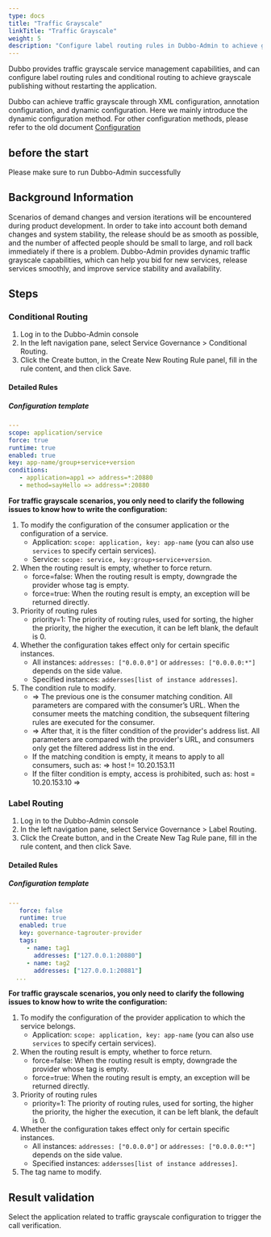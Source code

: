 ```yaml
---
type: docs
title: "Traffic Grayscale"
linkTitle: "Traffic Grayscale"
weight: 5
description: "Configure label routing rules in Dubbo-Admin to achieve gray scale release"
---
```


Dubbo provides traffic grayscale service management capabilities, and can configure label routing rules and conditional routing to achieve grayscale publishing without restarting the application.

Dubbo can achieve traffic grayscale through XML configuration, annotation configuration, and dynamic configuration. Here we mainly introduce the dynamic configuration method. For other configuration methods, please refer to the old document [Configuration](https://dubbo.apache.org/zh/docsv2.7/user/configuration/)

## before the start

Please make sure to run Dubbo-Admin successfully

## Background Information

Scenarios of demand changes and version iterations will be encountered during product development. In order to take into account both demand changes and system stability, the release should be as smooth as possible, and the number of affected people should be small to large, and roll back immediately if there is a problem. Dubbo-Admin provides dynamic traffic grayscale capabilities, which can help you bid for new services, release services smoothly, and improve service stability and availability.

## Steps

### Conditional Routing

1. Log in to the Dubbo-Admin console
2. In the left navigation pane, select Service Governance > Conditional Routing.
3. Click the Create button, in the Create New Routing Rule panel, fill in the rule content, and then click Save.


#### Detailed Rules

##### Configuration template

```yaml
---
scope: application/service
force: true
runtime: true
enabled: true
key: app-name/group+service+version
conditions:
   - application=app1 => address=*:20880
   - method=sayHello => address=*:20880
```

**For traffic grayscale scenarios, you only need to clarify the following issues to know how to write the configuration:**

1. To modify the configuration of the consumer application or the configuration of a service.
   - Application: `scope: application, key: app-name` (you can also use `services` to specify certain services).
   - Service: `scope: service, key:group+service+version`.
2. When the routing result is empty, whether to force return.
   - force=false: When the routing result is empty, downgrade the provider whose tag is empty.
   - force=true: When the routing result is empty, an exception will be returned directly.
3. Priority of routing rules
   - priority=1: The priority of routing rules, used for sorting, the higher the priority, the higher the execution, it can be left blank, the default is 0.
4. Whether the configuration takes effect only for certain specific instances.
   - All instances: `addresses: ["0.0.0.0"]` or `addresses: ["0.0.0.0:*"]` depends on the side value.
   - Specified instances: `addersses[list of instance addresses]`.
5. The condition rule to modify.
   - => The previous one is the consumer matching condition. All parameters are compared with the consumer’s URL. When the consumer meets the matching condition, the subsequent filtering rules are executed for the consumer.
   - => After that, it is the filter condition of the provider's address list. All parameters are compared with the provider's URL, and consumers only get the filtered address list in the end.
   - If the matching condition is empty, it means to apply to all consumers, such as: => host != 10.20.153.11
   - If the filter condition is empty, access is prohibited, such as: host = 10.20.153.10 =>

### Label Routing

1. Log in to the Dubbo-Admin console
2. In the left navigation pane, select Service Governance > Label Routing.
3. Click the Create button, and in the Create New Tag Rule pane, fill in the rule content, and then click Save.

#### Detailed Rules

##### Configuration template

```yaml
---
   force: false
   runtime: true
   enabled: true
   key: governance-tagrouter-provider
   tags:
     - name: tag1
       addresses: ["127.0.0.1:20880"]
     - name: tag2
       addresses: ["127.0.0.1:20881"]
  ...
```

**For traffic grayscale scenarios, you only need to clarify the following issues to know how to write the configuration:**

1. To modify the configuration of the provider application to which the service belongs.
   - Application: `scope: application, key: app-name` (you can also use `services` to specify certain services).
2. When the routing result is empty, whether to force return.
   - force=false: When the routing result is empty, downgrade the provider whose tag is empty.
   - force=true: When the routing result is empty, an exception will be returned directly.
3. Priority of routing rules
   - priority=1: The priority of routing rules, used for sorting, the higher the priority, the higher the execution, it can be left blank, the default is 0.
4. Whether the configuration takes effect only for certain specific instances.
   - All instances: `addresses: ["0.0.0.0"]` or `addresses: ["0.0.0.0:*"]` depends on the side value.
   - Specified instances: `addersses[list of instance addresses]`.
5. The tag name to modify.

## Result validation
Select the application related to traffic grayscale configuration to trigger the call verification.